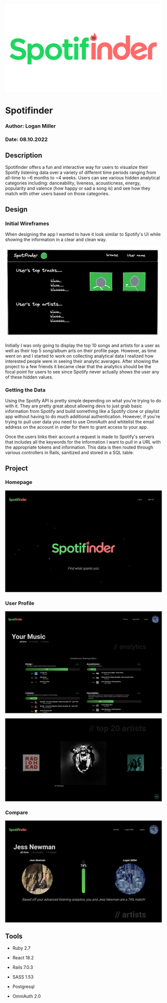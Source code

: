 
![Spotifinder Logo](https://raw.githubusercontent.com/logamill/Phase-5-Spotifinder/main/client/src/assets/logo.png?raw=true "Example Home Page")

# Spotifinder

### Author: Logan Miller
### Date: 08.10.2022

## Description 

Spotifinder offers a fun and interactive way for users to visualize their Spotify listening data over a variety of different time periods ranging from all-time to ~6 months to ~4 weeks. Users can see various hidden analytical categories including: danceability, liveness, acousticness, energy, popularity and valence (how happy or sad a song is) and see how they match with other users based on those categories. 

## Design 

### Initial Wireframes 
When designing the app I wanted to have it look similar to Spotify's UI while showing the information in a clear and clean way. 

![Wireframe Home](https://raw.githubusercontent.com/logamill/Phase-5-Spotifinder/main/client/src/assets/design1.jpg?raw=true "Wire Home")

Initially I was only going to display the top 10 songs and artists for a user as well as their top 5 song/album arts on their profile page. However, as time went on and I started to work on collecting analytical data I realized how interested people were in seeing their analytic averages. After showing the project to a few friends it became clear that the analytics should be the focal point for users to see since Spotify never actually shows the user any of these hidden values. 

### Getting the Data 
Using the Spotify API is pretty simple depending on what you're trying to do with it. They are pretty great about allowing devs to just grab basic information from Spotify and build something like a Spotify clone or playlist app without having to do much additional authentication. However, if you're trying to pull user data you need to use OmniAuth and whitelist the email address on the account in order for them to grant access to your app. 

Once the users links their account a request is made to Spotify's servers that includes all the keywords for the information I want to pull in a URL with the appropriate tokens and information. This data is then routed through various controllers in Rails, sanitized and stored in a SQL table. 

## Project 

### Homepage 

![Home page](https://raw.githubusercontent.com/logamill/Phase-5-Spotifinder/main/client/src/assets/home.jpg?raw=true "Home")

### User Profile  

![User Analytics](https://raw.githubusercontent.com/logamill/Phase-5-Spotifinder/main/client/src/assets/analytics.jpg?raw=true "Profile")

![User Top](https://raw.githubusercontent.com/logamill/Phase-5-Spotifinder/main/client/src/assets/top.jpg?raw=true "Top")

### Compare

![User Compare](https://raw.githubusercontent.com/logamill/Phase-5-Spotifinder/main/client/src/assets/compare.jpg?raw=true "Compare")


## Tools

* Ruby 2.7

* React 18.2

* Rails 7.0.3

* SASS 1.53

* Postgresql

* OmniAuth 2.0

### 

